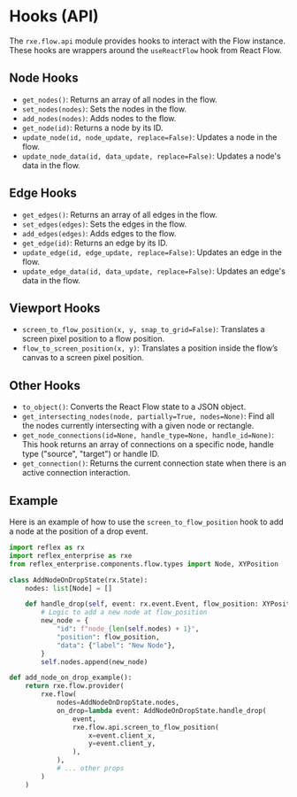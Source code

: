 # Hooks (API)

The `rxe.flow.api` module provides hooks to interact with the Flow instance. These hooks are wrappers around the `useReactFlow` hook from React Flow.

## Node Hooks

- `get_nodes()`: Returns an array of all nodes in the flow.
- `set_nodes(nodes)`: Sets the nodes in the flow.
- `add_nodes(nodes)`: Adds nodes to the flow.
- `get_node(id)`: Returns a node by its ID.
- `update_node(id, node_update, replace=False)`: Updates a node in the flow.
- `update_node_data(id, data_update, replace=False)`: Updates a node's data in the flow.

## Edge Hooks

- `get_edges()`: Returns an array of all edges in the flow.
- `set_edges(edges)`: Sets the edges in the flow.
- `add_edges(edges)`: Adds edges to the flow.
- `get_edge(id)`: Returns an edge by its ID.
- `update_edge(id, edge_update, replace=False)`: Updates an edge in the flow.
- `update_edge_data(id, data_update, replace=False)`: Updates an edge's data in the flow.

## Viewport Hooks

- `screen_to_flow_position(x, y, snap_to_grid=False)`: Translates a screen pixel position to a flow position.
- `flow_to_screen_position(x, y)`: Translates a position inside the flow’s canvas to a screen pixel position.

## Other Hooks

- `to_object()`: Converts the React Flow state to a JSON object.
- `get_intersecting_nodes(node, partially=True, nodes=None)`: Find all the nodes currently intersecting with a given node or rectangle.
- `get_node_connections(id=None, handle_type=None, handle_id=None)`: This hook returns an array of connections on a specific node, handle type ("source", "target") or handle ID.
- `get_connection()`: Returns the current connection state when there is an active connection interaction.

## Example

Here is an example of how to use the `screen_to_flow_position` hook to add a node at the position of a drop event.

```python
import reflex as rx
import reflex_enterprise as rxe
from reflex_enterprise.components.flow.types import Node, XYPosition

class AddNodeOnDropState(rx.State):
    nodes: list[Node] = []

    def handle_drop(self, event: rx.event.Event, flow_position: XYPosition):
        # Logic to add a new node at flow_position
        new_node = {
            "id": f"node_{len(self.nodes) + 1}",
            "position": flow_position,
            "data": {"label": "New Node"},
        }
        self.nodes.append(new_node)

def add_node_on_drop_example():
    return rxe.flow.provider(
        rxe.flow(
            nodes=AddNodeOnDropState.nodes,
            on_drop=lambda event: AddNodeOnDropState.handle_drop(
                event,
                rxe.flow.api.screen_to_flow_position(
                    x=event.client_x,
                    y=event.client_y,
                ),
            ),
            # ... other props
        )
    )
```
